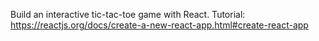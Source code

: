 Build an interactive tic-tac-toe game with React.
Tutorial: https://reactjs.org/docs/create-a-new-react-app.html#create-react-app